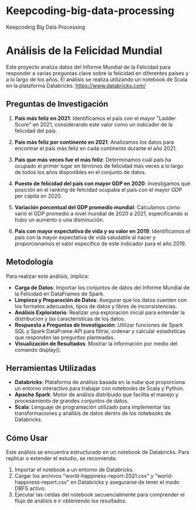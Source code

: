 # Keepcoding-big-data-processing
Keepcoding Big Data Processing 

# Análisis de la Felicidad Mundial

Este proyecto analiza datos del Informe Mundial de la Felicidad para responder a varias preguntas clave sobre la felicidad en diferentes países y a lo largo de los años. El análisis se realiza utilizando un notebook de Scala en la plataforma Databricks. https://www.databricks.com/

## Preguntas de Investigación

1. **País más feliz en 2021**: Identificamos el país con el mayor "Ladder Score" en 2021, considerando este valor como un indicador de la felicidad del país. 

2. **País más feliz por continente en 2021**: Analizamos los datos para encontrar el país más feliz en cada continente durante el año 2021.

3. **País que más veces fue el más feliz**: Determinamos cuál país ha ocupado el primer lugar en términos de felicidad más veces a lo largo de todos los años disponibles en el conjunto de datos.

4. **Puesto de felicidad del país con mayor GDP en 2020**: Investigamos qué posición en el ranking de felicidad ocupaba el país con el mayor GDP per cápita en 2020.

5. **Variación porcentual del GDP promedio mundial**: Calculamos cómo varió el GDP promedio a nivel mundial de 2020 a 2021, especificando si hubo un aumento o una disminución.

6. **País con mayor expectativa de vida y su valor en 2019**: Identificamos el país con la mayor expectativa de vida saludable al nacer y proporcionamos el valor específico de este indicador para el año 2019.

## Metodología

Para realizar este análisis, implica:

- **Carga de Datos**: Importar los conjuntos de datos del Informe Mundial de la Felicidad en DataFrames de Spark.
- **Limpieza y Preparación de Datos**: Asegurar que los datos cuenten con los formatos adecuados, tipos de datos y libres de inconsistencias.
- **Análisis Exploratorio**: Realizar una exploración inicial para entender la distribución y las características de los datos.
- **Respuesta a Preguntas de Investigación**: Utilizar funciones de Spark SQL y Spark DataFrame API para filtrar, ordenar y calcular estadísticas que responden las preguntas planteadas.
- **Visualización de Resultados**: Mostrar la información por medio del comando display().

## Herramientas Utilizadas

- **Databricks**: Plataforma de análisis basada en la nube que proporciona un entorno interactivo para trabajar con notebooks de Scala y Python.
- **Apache Spark**: Motor de análisis distribuido que facilita el manejo y procesamiento de grandes conjuntos de datos.
- **Scala**: Lenguaje de programación utilizado para implementar las transformaciones y análisis de datos dentro de los notebooks de Databricks.

## Cómo Usar

Este análisis se encuentra estructurado en un notebook de Databricks. Para replicar o extender el estudio, se recomienda:

1. Importar el notebook a un entorno de Databricks.
2. Cargar los archivos "world-happiness-report-2021.csv" y "world-happiness-report.csv" en Databricks y asegurarse de tener el modo DBFS activo.
3. Ejecutar las celdas del notebook secuencialmente para comprender el flujo de análisis e ir obteniendo los resultados.
